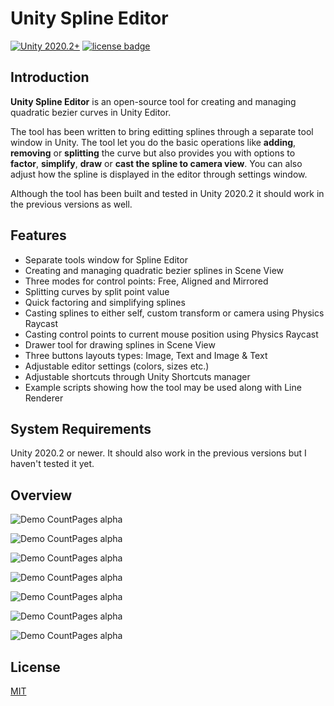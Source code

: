 # Unity Spline Editor
[![Unity 2020.2+](https://img.shields.io/badge/unity-2020.2%2B-blue.svg)](https://unity3d.com/get-unity/download) [![license badge](https://img.shields.io/badge/license-MIT-green.svg)](LICENSE)
## Introduction

**Unity Spline Editor** is an open-source tool for creating and managing quadratic bezier curves in Unity Editor. 

The tool has been written to bring editting splines through a separate tool window in Unity. The tool let you do the basic operations like **adding**, **removing** or **splitting** the curve but also provides you with options to **factor**, **simplify**, **draw** or **cast the spline to camera view**. You can also adjust how the spline is displayed in the editor through settings window. 

Although the tool has been built and tested in Unity 2020.2 it should work in the previous versions as well.

## Features

- Separate tools window for Spline Editor
- Creating and managing quadratic bezier splines in Scene View
- Three modes for control points: Free, Aligned and Mirrored
- Splitting curves by split point value
- Quick factoring and simplifying splines
- Casting splines to either self, custom transform or camera using Physics Raycast
- Casting control points to current mouse position using Physics Raycast
- Drawer tool for drawing splines in Scene View
- Three buttons layouts types: Image, Text and Image & Text
- Adjustable editor settings (colors, sizes etc.)
- Adjustable shortcuts through Unity Shortcuts manager
- Example scripts showing how the tool may be used along with Line Renderer

## System Requirements

Unity 2020.2 or newer. It should also work in the previous versions but I haven't tested it yet.

## Overview

 ![Demo CountPages alpha](https://github.com/vvrvvd/Spline-Me/blob/readme/Gifs/CurveEditor.gif)
 
 ![Demo CountPages alpha](https://github.com/vvrvvd/Spline-Me/blob/readme/Gifs/SplineSceneConfig.gif) 
 
 ![Demo CountPages alpha](https://github.com/vvrvvd/Spline-Me/blob/readme/Gifs/FactorSimplifySpline.gif) 
 
 ![Demo CountPages alpha](https://github.com/vvrvvd/Spline-Me/blob/readme/Gifs/CastSpline.gif) 
 
 ![Demo CountPages alpha](https://github.com/vvrvvd/Spline-Me/blob/readme/Gifs/CastPoints.gif) 
 
 ![Demo CountPages alpha](https://github.com/vvrvvd/Spline-Me/blob/readme/Gifs/DrawSpline.gif) 
 
 ![Demo CountPages alpha](https://github.com/vvrvvd/Spline-Me/blob/readme/Gifs/ConfigureColors.gif) 
 
 ## License
 
[MIT](LICENSE)
